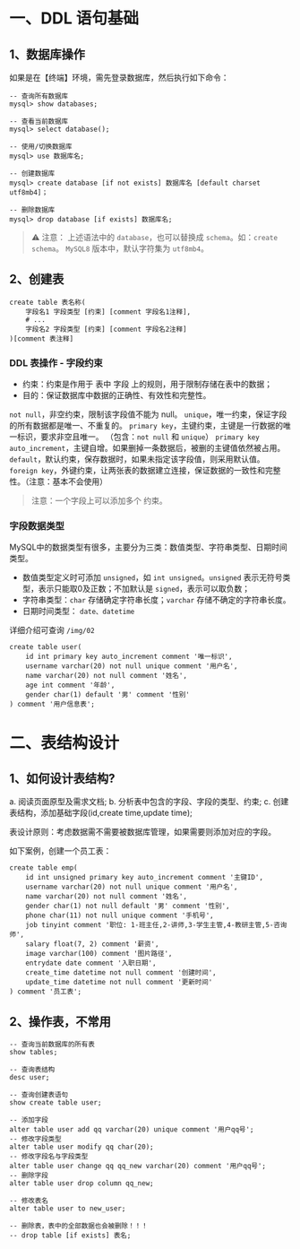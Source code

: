 # 一、DDL 语句基础

## 1、数据库操作

如果是在【终端】环境，需先登录数据库，然后执行如下命令：

```mysql
-- 查询所有数据库
mysql> show databases;

-- 查看当前数据库
mysql> select database();

-- 使用/切换数据库
mysql> use 数据库名;

-- 创建数据库
mysql> create database [if not exists] 数据库名 [default charset utf8mb4]；

-- 删除数据库
mysql> drop database [if exists] 数据库名;
```

> ⚠️ 注意： 
> 上述语法中的 `database`，也可以替换成 `schema`。如：`create schema`。
> `MySQL8` 版本中，默认字符集为 `utf8mb4`。


## 2、创建表

```mysql
create table 表名称(
    字段名1 字段类型 [约束] [comment 字段名1注释],
    # ...
    字段名2 字段类型 [约束] [comment 字段名2注释]
)[comment 表注释]
```

### DDL 表操作 - 字段约束

* 约束：约束是作用于 表中 字段 上的规则，用于限制存储在表中的数据；
* 目的：保证数据库中数据的正确性、有效性和完整性。

`not null`，非空约束，限制该字段值不能为 null。
`unique`，唯一约束，保证字段的所有数据都是唯一、不重复的。
`primary key`，主键约束，主键是一行数据的唯一标识，要求非空且唯一。 （包含：`not null` 和 `unique`）
`primary key auto_increment`，主键自增。如果删掉一条数据后，被删的主键值依然被占用。
`default`，默认约束，保存数据时，如果未指定该字段值，则采用默认值。
`foreign key`，外键约束，让两张表的数据建立连接，保证数据的一致性和完整性。（注意：基本不会使用）

> 注意：一个字段上可以添加多个 约束。

### 字段数据类型

MySQL中的数据类型有很多，主要分为三类：数值类型、字符串类型、日期时间类型。

* 数值类型定义时可添加 `unsigned`，如 `int unsigned`。`unsigned` 表示无符号类型，表示只能取0及正数；不加默认是 `signed`，表示可以取负数；
* 字符串类型：`char` 存储确定字符串长度；`varchar` 存储不确定的字符串长度。
* 日期时间类型： `date、datetime`

详细介绍可查询 `/img/02`

```mysql
create table user(
    id int primary key auto_increment comment '唯一标识',
    username varchar(20) not null unique comment '用户名',
    name varchar(20) not null comment '姓名',
    age int comment '年龄',
    gender char(1) default '男' comment '性别'
) comment '用户信息表';
```

# 二、表结构设计

## 1、如何设计表结构?
a. 阅读页面原型及需求文档;
b. 分析表中包含的字段、字段的类型、约束;
c. 创建表结构，添加基础字段(id,create time,update time);

表设计原则：考虑数据需不需要被数据库管理，如果需要则添加对应的字段。

如下案例，创建一个员工表：

```mysql
create table emp(
    id int unsigned primary key auto_increment comment '主键ID',
    username varchar(20) not null unique comment '用户名',
    name varchar(20) not null comment '姓名',
    gender char(1) not null default '男' comment '性别',
    phone char(11) not null unique comment '手机号',
    job tinyint comment '职位: 1-班主任,2-讲师,3-学生主管,4-教研主管,5-咨询师',
    salary float(7, 2) comment '薪资',
    image varchar(100) comment '图片路径',
    entrydate date comment '入职日期',
    create_time datetime not null comment '创建时间',
    update_time datetime not null comment '更新时间'
) comment '员工表';
```

## 2、操作表，不常用

```mysql
-- 查询当前数据库的所有表
show tables;

-- 查询表结构
desc user;

-- 查询创建表语句
show create table user;

-- 添加字段
alter table user add qq varchar(20) unique comment '用户qq号';
-- 修改字段类型
alter table user modify qq char(20);
-- 修改字段名与字段类型
alter table user change qq qq_new varchar(20) comment '用户qq号';
-- 删除字段
alter table user drop column qq_new;

-- 修改表名
alter table user to new_user;

-- 删除表，表中的全部数据也会被删除！！！
-- drop table [if exists] 表名;
```
